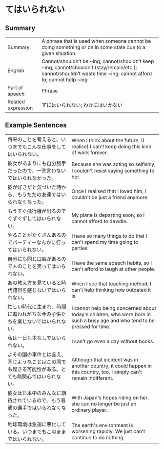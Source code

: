 # てはいられない

## Summary

<table><tr>   <td>Summary</td>   <td>A phrase that is used when someone cannot be doing something or be in some state due to a given situation.</td></tr><tr>   <td>English</td>   <td>Cannot/shouldn’t be ~ing; cannot/shouldn’t keep ~ing; cannot/shouldn’t (stay/remain/etc.); cannot/shouldn’t waste time ~ing; cannot afford to; cannot help ~ing</td></tr><tr>   <td>Part of speech</td>   <td>Phrase</td></tr><tr>   <td>Related expression</td>   <td>ずにはいられない; わけにはいかない</td></tr></table>

## Example Sentences

<table><tr>   <td>将来のことを考えると、いつまでもこんな仕事をしてはいられない。</td>   <td>When I think about the future, (I realise) I can't keep doing this kind of work forever.</td></tr><tr>   <td>彼女があまりにも自分勝手だったので、一言言わないではいられなかった。</td>   <td>Because she was acting so selﬁshly, I couldn't resist saying something to her.</td></tr><tr>   <td>彼が好きだと気づいた時から、もうただの友達ではいられなくなった。</td>   <td>Once I realised that I loved him, I couldn't be just a friend anymore.</td></tr><tr>   <td>もうすぐ飛行機が出るのでぐずぐずしてはいられない。</td>   <td>My plane is departing soon, so I cannot afford to dawdle.</td></tr><tr>   <td>やることがたくさんあるのでパーティーなんかに行ってはいられない。</td>   <td>I have so many things to do that I can't spend my time going to parties.</td></tr><tr>   <td>自分にも同じ口癖があるので人のことを笑ってはいられない。</td>   <td>I have the same speech habits, so I can't afford to laugh at other people.</td></tr><tr>   <td>あの教え方を見ていると時代錯誤を感じないではいられない。</td>   <td>When I see that teaching method, I can't help thinking how outdated it is.</td></tr><tr>   <td>忙しい時代に生まれ、時間に追われがちな今の子供たちを案じないではいられない。</td>   <td>I cannot help being concerned about today's children, who were born in such a busy age and who tend to be pressed for time.</td></tr><tr>   <td>私は一日も本なしではいられない。</td>   <td>I can't go even a day without books.</td></tr><tr>   <td>よその国の事件とは言え、同じようなことはこの国でも起きる可能性がある。とても無関心ではいられない。</td>   <td>Although that incident was in another country, it could happen in this country, too. I simply can't remain indifferent.</td></tr><tr>   <td>彼女は日本中のみんなに期待されているので、もう普通の選手ではいられなくなった。</td>   <td>With Japan's hopes riding on her, she can no longer be just an ordinary player.</td></tr><tr>   <td>地球環境は急速に悪化している。いつまでもこのままではいられない。</td>   <td>The earth's environment is worsening rapidly. We just can't continue to do nothing.</td></tr></table>

